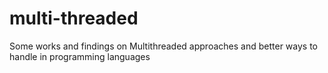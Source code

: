 # multi-threaded
Some works and findings on Multithreaded approaches and better ways to handle in programming languages

